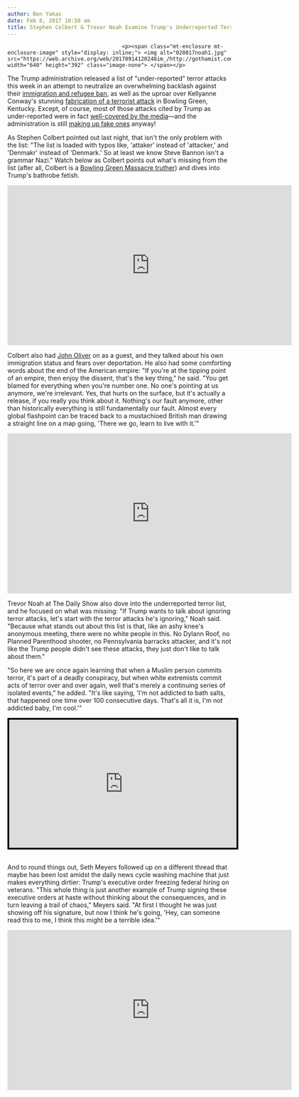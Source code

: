 ```yaml
---
author: Ben Yakas
date: Feb 8, 2017 10:50 am
title: Stephen Colbert & Trevor Noah Examine Trump's Underreported Terror Attack List
---
```


	
										<p><span class="mt-enclosure mt-enclosure-image" style="display: inline;"> <img alt="020817noah1.jpg" src="https://web.archive.org/web/20170914120248im_/http://gothamist.com/attachments/byakas/020817noah1.jpg" width="640" height="392" class="image-none"> </span></p>

<p>The Trump administration released a list of &quot;under-reported&quot; terror attacks this week in an attempt to neutralize an overwhelming backlash against their <a href="https://web.archive.org/web/20170914120248/http://gothamist.com/tags/muslimban">immigration and refugee ban</a>, as well as the uproar over Kellyanne Conway&apos;s stunning <a href="https://web.archive.org/web/20170914120248/http://gothamist.com/tags/bowlinggreenmassacre">fabrication of a terrorist attack</a> in Bowling Green, Kentucky. Except, of course, most of those attacks cited by Trump as under-reported were in fact <a href="https://web.archive.org/web/20170914120248/http://www.cnn.com/2017/02/07/politics/white-house-terror-attack-list-trump/">well-covered by the media</a>&#x2014;and the administration is still <a href="https://web.archive.org/web/20170914120248/http://www.thedailybeast.com/articles/2017/02/08/sean-spicer-makes-up-atlanta-islamist-attack.html">making up fake ones</a> anyway!</p>

<p>As Stephen Colbert pointed out last night, that isn&apos;t the only problem with the list: &quot;The list is loaded with typos like, &apos;attaker&apos; instead of &apos;attacker,&apos; and &apos;Denmakr&apos; instead of &apos;Denmark.&apos; So at least we know Steve Bannon isn&apos;t a grammar Nazi.&quot; Watch below as Colbert points out what&apos;s missing from the list (after all, Colbert is a <a href="https://web.archive.org/web/20170914120248/http://gothamist.com/2017/02/07/colbert_bowling_green_massacre.php">Bowling Green Massacre truther</a>) and dives into Trump&apos;s bathrobe fetish.</p>

<p><iframe width="640" height="360" src="https://web.archive.org/web/20170914120248if_/https://www.youtube.com/embed/EVyYcbhvQQg" frameborder="0" allowfullscreen></iframe></p>

<p>Colbert also had <a href="https://web.archive.org/web/20170914120248/http://gothamist.com/tags/johnoliver">John Oliver</a> on as a guest, and they talked about his own immigration status and fears over deportation. He also had some comforting words about the end of the American empire: &quot;If you&apos;re at the tipping point of an empire, then enjoy the dissent, that&apos;s the key thing,&quot; he said. &quot;You get blamed for everything when you&apos;re number one. No one&apos;s pointing at us anymore, we&apos;re irrelevant. Yes, that hurts on the surface, but it&apos;s actually a release, if you really you think about it. Nothing&apos;s our fault anymore, other than historically everything is still fundamentally our fault. Almost every global flashpoint can be traced back to a mustachioed British man drawing a straight line on a map going, &apos;There we go, learn to live with it.&apos;&quot;</p>

<p><iframe width="640" height="360" src="https://web.archive.org/web/20170914120248if_/https://www.youtube.com/embed/sJR9QjezRGg" frameborder="0" allowfullscreen></iframe></p>

<p>Trevor Noah at The Daily Show also dove into the underreported terror list, and he focused on what was missing: &quot;If Trump wants to talk about ignoring terror attacks, let&apos;s start with the terror attacks he&apos;s ignoring,&quot; Noah said. &quot;Because what stands out about this list is that, like an ashy knee&apos;s anonymous meeting, there were no white people in this. No Dylann Roof, no Planned Parenthood shooter, no Pennsylvania barracks attacker, and it&apos;s not like the Trump people didn&apos;t see these attacks, they just don&apos;t like to talk about them.&quot;</p>

<p>&quot;So here we are once again learning that when a Muslim person commits terror, it&apos;s part of a deadly conspiracy, but when white extremists commit acts of terror over and over again, well that&apos;s merely a continuing series of isolated events,&quot; he added. &quot;It&apos;s like saying, &apos;I&apos;m not addicted to bath salts, that happened one time over 100 consecutive days. That&apos;s all it is, I&apos;m not addicted baby, I&apos;m cool.&apos;&quot;</p>

<center><div style="background-color:#000000;width:520px;"><div style="padding:4px;"><iframe src="https://web.archive.org/web/20170914120248if_/http://media.mtvnservices.com/embed/mgid:arc:video:comedycentral.com:6f5187e2-6d24-46e6-bde5-ebddbb29c41b" width="512" height="288" frameborder="0" allowfullscreen="true"></iframe></div></div></center>

<p><br>
And to round things out, Seth Meyers followed up on a different thread that maybe has been lost amidst the daily news cycle washing machine that just makes everything dirtier: Trump&apos;s executive order freezing federal hiring on veterans. &quot;This whole thing is just another example of Trump signing these executive orders at haste without thinking about the consequences, and in turn leaving a trail of chaos,&quot; Meyers said. &quot;At first I thought he was just showing off his signature, but now I think he&apos;s going, &apos;Hey, can someone read this to me, I think this might be a terrible idea.&apos;&quot;</p>

<p><iframe width="640" height="360" src="https://web.archive.org/web/20170914120248if_/https://www.youtube.com/embed/emfEPLc7Q0I" frameborder="0" allowfullscreen></iframe></p>					
										
									
				
